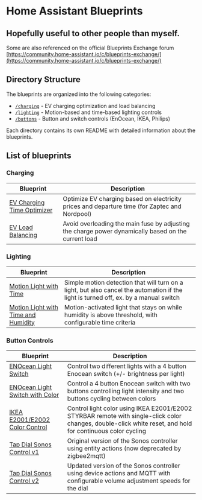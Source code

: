 # Home Assistant Blueprints

## Hopefully useful to other people than myself.
Some are also referenced on the official Blueprints Exchange forum [https://community.home-assistant.io/c/blueprints-exchange/](https://community.home-assistant.io/c/blueprints-exchange/)

## Directory Structure

The blueprints are organized into the following categories:

- [`/charging`](/charging) - EV charging optimization and load balancing
- [`/lighting`](/lighting) - Motion-based and time-based lighting controls
- [`/buttons`](/buttons) - Button and switch controls (EnOcean, IKEA, Philips)

Each directory contains its own README with detailed information about the blueprints.

## List of blueprints

### Charging

| Blueprint | Description |
|-----------|-------------|
| [EV Charging Time Optimizer](/charging/charge_optimizer.yaml) | Optimize EV charging based on electricity prices and departure time (for Zaptec and Nordpool) |
| [EV Load Balancing](/charging/ev_loadbalancer.yaml) | Avoid overloading the main fuse by adjusting the charge power dynamically based on the current load |

### Lighting

| Blueprint | Description |
|-----------|-------------|
| [Motion Light with Time](/lighting/motion_light_time.yaml) | Simple motion detection that will turn on a light, but also cancel the automation if the light is turned off, ex. by a manual switch |
| [Motion Light with Time and Humidity](/lighting/motion_light_time_humid.yaml) | Motion-activated light that stays on while humidity is above threshold, with configurable time criteria |

### Button Controls

| Blueprint | Description |
|-----------|-------------|
| [ENOcean Light Switch](/buttons/enocean_switch.yaml) | Control two different lights with a 4 button Enocean switch (+/- brightness per light) |
| [ENOcean Light Switch with Color](/buttons/enocean_switch_color.yaml) | Control a 4 button Enocean switch with two buttons controlling light intensity and two buttons cycling between colors |
| [IKEA E2001/E2002 Color Control](/buttons/ikea_e2001_color.yaml) | Control light color using IKEA E2001/E2002 STYRBAR remote with single-click color changes, double-click white reset, and hold for continuous color cycling |
| [Tap Dial Sonos Control v1](/buttons/philips_tap_dial_sonos.yaml) | Original version of the Sonos controller using entity actions (now deprecated by zigbee2mqtt) |
| [Tap Dial Sonos Control v2](/buttons/philips_tap_dial_sonos_v2.yaml) | Updated version of the Sonos controller using device actions and MQTT with configurable volume adjustment speeds for the dial |